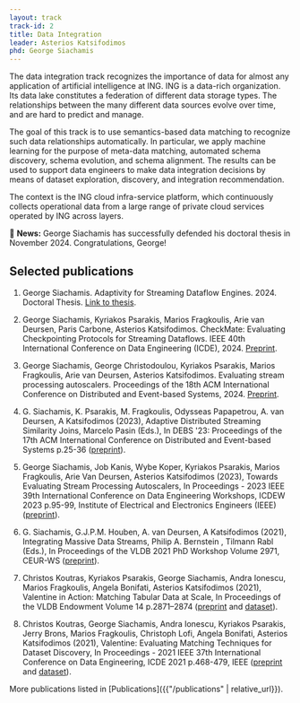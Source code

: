 ```yaml
---
layout: track
track-id: 2
title: Data Integration
leader: Asterios Katsifodimos
phd: George Siachamis
---
```



The data integration track recognizes the importance of data for almost any application of artificial intelligence at ING.
ING is a data-rich organization. Its data lake constitutes a federation of different data storage types. The relationships between the many different data sources evolve over time, and are hard to predict and manage.

The goal of this track is to use semantics-based data matching to recognize such data relationships automatically. In particular, we apply machine learning for the purpose of meta-data matching, automated schema discovery, schema evolution, and schema alignment. The results can be used to support data engineers to make data integration decisions by means of dataset exploration, discovery, and integration recommendation.

The context is the ING cloud infra-service platform, which continuously collects operational data from a large range of private cloud services operated by ING across layers.

🔔 **News:** George Siachamis has successfully defended his doctoral thesis in November 2024. Congratulations, George!

## Selected publications

1. George Siachamis. Adaptivity for Streaming Dataflow Engines. 2024. Doctoral Thesis. [Link to thesis](https://resolver.tudelft.nl/uuid:7d364f56-d84a-4cb0-84cb-4c317d275373).

1. George Siachamis, Kyriakos Psarakis, Marios Fragkoulis, Arie van Deursen, Paris Carbone, Asterios Katsifodimos. CheckMate: Evaluating Checkpointing Protocols for Streaming Dataflows. IEEE 40th International Conference on Data Engineering (ICDE), 2024. [Preprint](https://arxiv.org/pdf/2403.13629).

1. George Siachamis, George Christodoulou, Kyriakos Psarakis, Marios Fragkoulis, Arie van Deursen, Asterios Katsifodimos. Evaluating stream processing autoscalers. Proceedings of the 18th ACM International Conference on Distributed and Event-based Systems, 2024. [Preprint](https://giorgoschristodoulou.github.io/George_Christodoulou_ESPA.pdf).

1. G. Siachamis, K. Psarakis, M. Fragkoulis, Odysseas Papapetrou, A. van Deursen, A Katsifodimos (2023), Adaptive Distributed Streaming Similarity Joins, Marcelo Pasin (Eds.), In DEBS '23: Proceedings of the 17th ACM International Conference on Distributed and Event-based Systems p.25-36 ([preprint](https://research.tudelft.nl/en/publications/adaptive-distributed-streaming-similarity-joins)).

1. George Siachamis, Job Kanis, Wybe Koper, Kyriakos Psarakis, Marios Fragkoulis, Arie Van Deursen, Asterios Katsifodimos (2023), Towards Evaluating Stream Processing Autoscalers, In Proceedings - 2023 IEEE 39th International Conference on Data Engineering Workshops, ICDEW 2023 p.95-99, Institute of Electrical and Electronics Engineers (IEEE) ([preprint](https://research.tudelft.nl/en/publications/towards-evaluating-stream-processing-autoscalers)).

1. G. Siachamis, G.J.P.M. Houben, A. van Deursen, A Katsifodimos (2021), Integrating Massive Data Streams, Philip A. Bernstein , Tilmann Rabl (Eds.), In Proceedings of the VLDB 2021 PhD Workshop Volume 2971, CEUR-WS ([preprint](https://research.tudelft.nl/en/publications/integrating-massive-data-streams)).

1. Christos Koutras, Kyriakos Psarakis, George Siachamis, Andra Ionescu, Marios Fragkoulis, Angela Bonifati, Asterios Katsifodimos (2021), Valentine in Action: Matching Tabular Data at Scale, In Proceedings of the VLDB Endowment Volume 14 p.2871–2874 ([preprint](https://research.tudelft.nl/en/publications/valentine-in-action-matching-tabular-data-at-scale) and [dataset](https://delftdata.github.io/valentine/)).

1. Christos Koutras, George Siachamis, Andra Ionescu, Kyriakos Psarakis, Jerry Brons, Marios Fragkoulis, Christoph Lofi, Angela Bonifati, Asterios Katsifodimos (2021), Valentine: Evaluating Matching Techniques for Dataset Discovery, In Proceedings - 2021 IEEE 37th International Conference on Data Engineering, ICDE 2021 p.468-479, IEEE ([preprint](https://research.tudelft.nl/en/publications/valentine-evaluating-matching-techniques-for-dataset-discovery) and [dataset](https://delftdata.github.io/valentine/)).
 

More publications listed in [Publications]({{"/publications" | relative_url}}).

